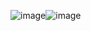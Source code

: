 ![image](https://github.com/user-attachments/assets/e7349d4a-4e32-4b5d-9927-22920b22322b)![image](https://github.com/user-attachments/assets/b1c00412-df83-4de3-b0ba-fdbfec7d1a4b)
